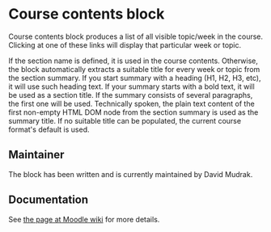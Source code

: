 Course contents block
=====================

Course contents block produces a list of all visible topic/week in the course.
Clicking at one of these links will display that particular week or topic.

If the section name is defined, it is used in the course contents. Otherwise,
the block automatically extracts a suitable title for every week or topic from
the section summary. If you start summary with a heading (H1, H2, H3, etc), it
will use such heading text. If your summary starts with a bold text, it will be
used as a section title. If the summary consists of several paragraphs, the
first one will be used. Technically spoken, the plain text content of the first
non-empty HTML DOM node from the section summary is used as the summary title.
If no suitable title can be populated, the current course format's default is
used.


Maintainer
----------

The block has been written and is currently maintained by David Mudrak.


Documentation
-------------

See [the page at Moodle wiki](http://docs.moodle.org/en/course_navigation_block)
for more details.
